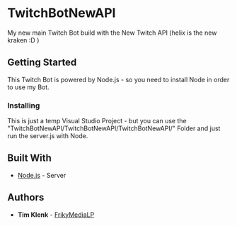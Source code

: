 ﻿# TwitchBotNewAPI
My new main Twitch Bot build with the New Twitch API (helix is the new kraken :D )

## Getting Started
This Twitch Bot is powered by Node.js - so you need to install Node in order to use my Bot. 

### Installing
This is just a temp Visual Studio Project - but you can use the "TwitchBotNewAPI/TwitchBotNewAPI/TwitchBotNewAPI/" Folder and just run the server.js with Node.




## Built With
* [Node.js](https://nodejs.org) - Server

## Authors
* **Tim Klenk** - [FrikyMediaLP](https://github.com/FrikyMediaLP)